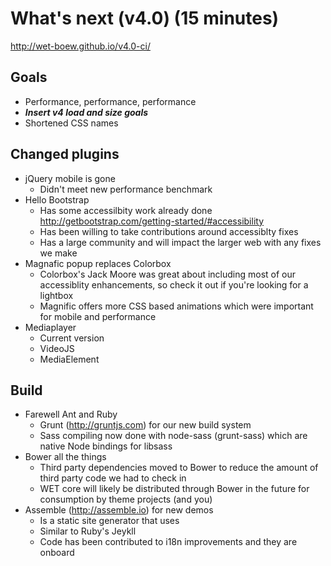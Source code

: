 # What's next (v4.0) (15 minutes)

http://wet-boew.github.io/v4.0-ci/

## Goals
- Performance, performance, performance
- *__Insert v4 load and size goals__*
- Shortened CSS names

## Changed plugins
- jQuery mobile is gone
  - Didn't meet new performance benchmark
- Hello Bootstrap
  - Has some accessilbity work already done http://getbootstrap.com/getting-started/#accessibility
  - Has been willing to take contributions around accessiblty fixes
  - Has a large community and will impact the larger web with any fixes we make
- Magnafic popup replaces Colorbox
  - Colorbox's Jack Moore was great about including most of our accessiblity enhancements, so check it out if you're looking for a lightbox
  - Magnific offers more CSS based animations which were important for mobile and performance
- Mediaplayer
  - Current version
  - VideoJS
  - MediaElement
 
## Build
- Farewell Ant and Ruby
  - Grunt (http://gruntjs.com) for our new build system
  - Sass compiling now done with node-sass (grunt-sass) which are native Node bindings for libsass
- Bower all the things
  - Third party dependencies moved to Bower to reduce the amount of third party code we had to check in
  - WET core will likely be distributed through Bower in the future for consumption by theme projects (and you)
- Assemble (http://assemble.io) for new demos
  - Is a static site generator that uses 
  - Similar to Ruby's Jeykll
  - Code has been contributed to i18n improvements and they are onboard

